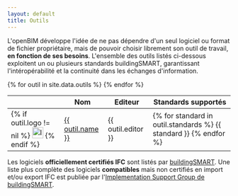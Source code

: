 ```yaml
---
layout: default
title: Outils
---
```


L'openBIM développe l'idée de ne pas dépendre d'un seul logiciel ou format de fichier propriétaire, mais de pouvoir choisir librement son outil de travail, **en fonction de ses besoins**. L'ensemble des outils listés ci-dessous exploitent un ou plusieurs standards buildingSMART, garantissant l'intéropérabilité et la continuité dans les échanges d'information.

<div class="table-responsive">
  <table class="table table-sm table-hover">
    <thead>
      <tr>
        <th></th>
        <th>Nom</th>
        <th>Editeur</th>
        <th>Standards supportés</th>
      </tr>
    </thead>
    <tbody>
      {% for outil in site.data.outils %}
      <tr>
        <td>
          {% if outil.logo != nil %}
          <img src="assets/img/outils/{{ outil.logo }}" class="img-responsive" style="height:25px;" alt="logo {{ outil.name }}">
          {% endif %}
        </td>
        <td><a href="{{ outil.url }}" target="_blank">{{ outil.name }}</a></td>
        <td>{{ outil.editor }}</td>
        <td>
          {% for standard in outil.standards %}
          <span class="label label-default">{{ standard }}</span>
          {% endfor %}
        </td>
      </tr>
      {% endfor %}
    </tbody>
  </table>
</div>

Les logiciels **officiellement certifiés IFC** sont listés par [buildingSMART](http://www.buildingsmart.org/compliance/certified-software/). Une liste plus complète des logiciels **compatibles** mais non certifiés en import et/ou export IFC est publiée par l'[Implementation Support Group de buildingSMART](http://www.buildingsmart-tech.org/implementation/implementations/allplominoform.application).

